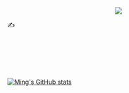 
<!-- 敲代码的图片 -->
<div align="center" ><img order-radius="100px" src="https://cdn.jsdelivr.net/gh/sun0225SUN/photos/images/202108300019556.gif"/></div>

<p>✍️&nbsp;&nbsp;</p>
<p>&emsp;&emsp;</p>
<p>&emsp;&emsp;</p>
<p>&emsp;&emsp;</p>

[![Ming's GitHub stats](https://github-readme-stats.vercel.app/api?username=amazing12345612)](https://github.com/anuraghazra/github-readme-stats)





